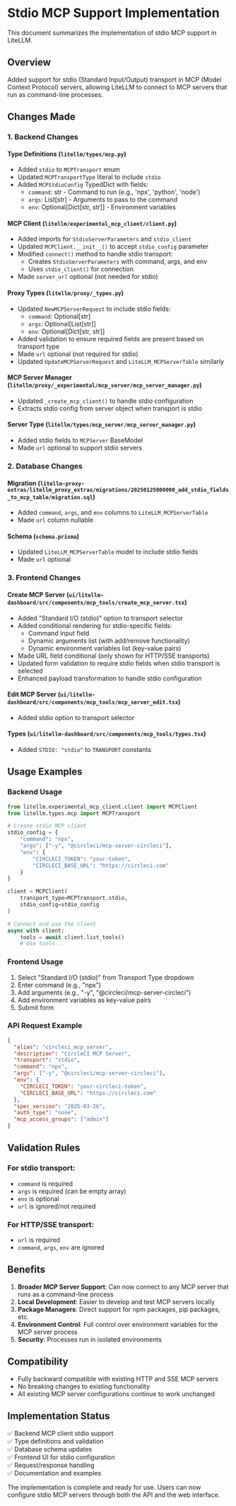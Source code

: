 # Stdio MCP Support Implementation

This document summarizes the implementation of stdio MCP support in LiteLLM.

## Overview

Added support for stdio (Standard Input/Output) transport in MCP (Model Context Protocol) servers, allowing LiteLLM to connect to MCP servers that run as command-line processes.

## Changes Made

### 1. Backend Changes

#### Type Definitions (`litellm/types/mcp.py`)
- Added `stdio` to `MCPTransport` enum
- Updated `MCPTransportType` literal to include `stdio`
- Added `MCPStdioConfig` TypedDict with fields:
  - `command`: str - Command to run (e.g., 'npx', 'python', 'node')
  - `args`: List[str] - Arguments to pass to the command
  - `env`: Optional[Dict[str, str]] - Environment variables

#### MCP Client (`litellm/experimental_mcp_client/client.py`)
- Added imports for `StdioServerParameters` and `stdio_client`
- Updated `MCPClient.__init__()` to accept `stdio_config` parameter
- Modified `connect()` method to handle stdio transport:
  - Creates `StdioServerParameters` with command, args, and env
  - Uses `stdio_client()` for connection
- Made `server_url` optional (not needed for stdio)

#### Proxy Types (`litellm/proxy/_types.py`)
- Updated `NewMCPServerRequest` to include stdio fields:
  - `command`: Optional[str]
  - `args`: Optional[List[str]]
  - `env`: Optional[Dict[str, str]]
- Added validation to ensure required fields are present based on transport type
- Made `url` optional (not required for stdio)
- Updated `UpdateMCPServerRequest` and `LiteLLM_MCPServerTable` similarly

#### MCP Server Manager (`litellm/proxy/_experimental/mcp_server/mcp_server_manager.py`)
- Updated `_create_mcp_client()` to handle stdio configuration
- Extracts stdio config from server object when transport is stdio

#### Server Type (`litellm/types/mcp_server/mcp_server_manager.py`)
- Added stdio fields to `MCPServer` BaseModel
- Made `url` optional to support stdio servers

### 2. Database Changes

#### Migration (`litellm-proxy-extras/litellm_proxy_extras/migrations/20250125000000_add_stdio_fields_to_mcp_table/migration.sql`)
- Added `command`, `args`, and `env` columns to `LiteLLM_MCPServerTable`
- Made `url` column nullable

#### Schema (`schema.prisma`)
- Updated `LiteLLM_MCPServerTable` model to include stdio fields
- Made `url` optional

### 3. Frontend Changes

#### Create MCP Server (`ui/litellm-dashboard/src/components/mcp_tools/create_mcp_server.tsx`)
- Added "Standard I/O (stdio)" option to transport selector
- Added conditional rendering for stdio-specific fields:
  - Command input field
  - Dynamic arguments list (with add/remove functionality)
  - Dynamic environment variables list (key-value pairs)
- Made URL field conditional (only shown for HTTP/SSE transports)
- Updated form validation to require stdio fields when stdio transport is selected
- Enhanced payload transformation to handle stdio configuration

#### Edit MCP Server (`ui/litellm-dashboard/src/components/mcp_tools/mcp_server_edit.tsx`)
- Added stdio option to transport selector

#### Types (`ui/litellm-dashboard/src/components/mcp_tools/types.tsx`)
- Added `STDIO: "stdio"` to `TRANSPORT` constants

## Usage Examples

### Backend Usage

```python
from litellm.experimental_mcp_client.client import MCPClient
from litellm.types.mcp import MCPTransport

# Create stdio MCP client
stdio_config = {
    "command": "npx",
    "args": ["-y", "@circleci/mcp-server-circleci"],
    "env": {
        "CIRCLECI_TOKEN": "your-token",
        "CIRCLECI_BASE_URL": "https://circleci.com"
    }
}

client = MCPClient(
    transport_type=MCPTransport.stdio,
    stdio_config=stdio_config
)

# Connect and use the client
async with client:
    tools = await client.list_tools()
    # Use tools...
```

### Frontend Usage

1. Select "Standard I/O (stdio)" from Transport Type dropdown
2. Enter command (e.g., "npx")
3. Add arguments (e.g., "-y", "@circleci/mcp-server-circleci")
4. Add environment variables as key-value pairs
5. Submit form

### API Request Example

```json
{
  "alias": "circleci_mcp_server",
  "description": "CircleCI MCP Server",
  "transport": "stdio",
  "command": "npx",
  "args": ["-y", "@circleci/mcp-server-circleci"],
  "env": {
    "CIRCLECI_TOKEN": "your-circleci-token",
    "CIRCLECI_BASE_URL": "https://circleci.com"
  },
  "spec_version": "2025-03-26",
  "auth_type": "none",
  "mcp_access_groups": ["admin"]
}
```

## Validation Rules

### For stdio transport:
- `command` is required
- `args` is required (can be empty array)
- `env` is optional
- `url` is ignored/not required

### For HTTP/SSE transport:
- `url` is required
- `command`, `args`, `env` are ignored

## Benefits

1. **Broader MCP Server Support**: Can now connect to any MCP server that runs as a command-line process
2. **Local Development**: Easier to develop and test MCP servers locally
3. **Package Managers**: Direct support for npm packages, pip packages, etc.
4. **Environment Control**: Full control over environment variables for the MCP server process
5. **Security**: Processes run in isolated environments

## Compatibility

- Fully backward compatible with existing HTTP and SSE MCP servers
- No breaking changes to existing functionality
- All existing MCP server configurations continue to work unchanged

## Implementation Status

✅ Backend MCP client stdio support  
✅ Type definitions and validation  
✅ Database schema updates  
✅ Frontend UI for stdio configuration  
✅ Request/response handling  
✅ Documentation and examples  

The implementation is complete and ready for use. Users can now configure stdio MCP servers through both the API and the web interface.